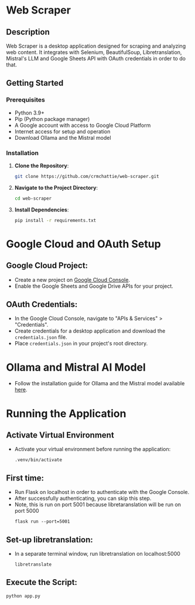 # Web Scraper

## Description
Web Scraper is a desktop application designed for scraping and analyzing web content. It integrates with Selenium, BeautifulSoup, Libretranslation, Mistral's LLM and Google Sheets API with OAuth credentials in order to do that.

## Getting Started

### Prerequisites
- Python 3.9+
- Pip (Python package manager)
- A Google account with access to Google Cloud Platform
- Internet access for setup and operation
- Download Ollama and the Mistral model

### Installation
1. **Clone the Repository**:  
   ```bash
   git clone https://github.com/crmchattie/web-scraper.git

2. **Navigate to the Project Directory**:  
   ```bash
   cd web-scraper

3. **Install Dependencies**:  
   ```bash
   pip install -r requirements.txt

# Google Cloud and OAuth Setup

## Google Cloud Project:
- Create a new project on [Google Cloud Console](https://console.cloud.google.com/).
- Enable the Google Sheets and Google Drive APIs for your project.

## OAuth Credentials:
- In the Google Cloud Console, navigate to "APIs & Services" > "Credentials".
- Create credentials for a desktop application and download the `credentials.json` file.
- Place `credentials.json` in your project's root directory.

# Ollama and Mistral AI Model
- Follow the installation guide for Ollama and the Mistral model available [here](https://www.markhneedham.com/blog/2023/10/03/mistral-ai-own-machine-ollama/).

# Running the Application
## Activate Virtual Environment
- Activate your virtual environment before running the application:
  ```shell
  .venv/bin/activate
## First time:
- Run Flask on localhost in order to authenticate with the Google Console.
- After successfully authenticating, you can skip this step.
- Note, this is run on port 5001 because libretaranslation will be run on port 5000
  ```shell
  flask run --port=5001
## Set-up libretranslation:
- In a separate terminal window, run libretranslation on localhost:5000
  ```shell
  libretranslate
## Execute the Script:
  ```shell
  python app.py
